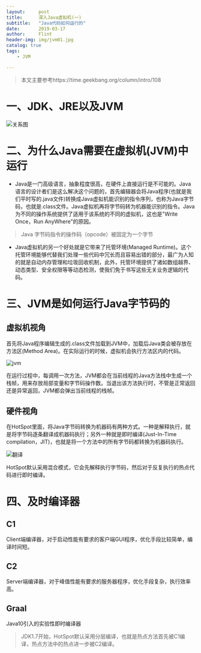```yaml
---
layout:     post
title:      深入Java虚拟机(一)
subtitle:   "Java代码如何运行的"
date:       2019-03-17
author:     Flint
header-img: img/jvm01.jpg
catalog: true
tags:
    - JVM

---
```


> 本文主要参考https://time.geekbang.org/column/intro/108

# 一、JDK、JRE以及JVM

![关系图](https://gss3.bdstatic.com/7Po3dSag_xI4khGkpoWK1HF6hhy/baike/c0%3Dbaike80%2C5%2C5%2C80%2C26/sign=aa660ce6ad86c9171c0e5a6ba8541baa/7af40ad162d9f2d36880ccf1a3ec8a136327cc1f.jpg)

# 二、为什么Java需要在虚拟机(JVM)中运行

- Java是一门高级语言，抽象程度很高，在硬件上直接运行是不可能的。Java语言的设计者们是这么解决这个问题的，首先编辑器会将Java程序(也就是我们平时写的.java文件)转换成Java虚拟机能识别的指令序列，也称为Java字节码，也就是.class文件。Java虚拟机再将字节码转为机器能识别的指令。Java为不同的操作系统提供了适用于该系统的不同的虚拟机，这也是"Write Once，Run AnyWhere"的原因。

> Java 字节码指令的操作码（opcode）被固定为一个字节

- Java虚拟机的另一个好处就是它带来了托管环境(Managed Runtime)。这个托管环境能够代替我们处理一些代码中冗长而且容易出错的部分，最广为人知的就是自动内存管理和垃圾回收机制，此外，托管环境提供了诸如数组越界、动态类型、安全权限等等动态检测，使我们免于书写这些无关业务逻辑的代码。

# 三、JVM是如何运行Java字节码的

## 虚拟机视角

首先将Java程序编辑生成的.class文件加载到JVM中，加载后Java类会被存放在方法区(Method Area)。在实际运行的时候，虚拟机会执行方法区内的代码。

![jvm](https://static001.geekbang.org/resource/image/ab/77/ab5c3523af08e0bf2f689c1d6033ef77.png)

在运行过程中，每调用一次方法，JVM都会在当前线程的Java方法栈中生成一个栈帧，用来存放局部变量和字节码操作数。当退出该方法执行时，不管是正常返回还是异常返回，JVM都会弹出当前线程的栈帧。

## 硬件视角

在HotSpot里面，将Java字节码转换为机器码有两种方式。一种是解释执行，就是将字节码逐条翻译成机器码执行；另外一种就是即时编译(Just-In-Time compilation，JIT)，也就是将一个方法中的所有字节码都转换为机器码执行。

![翻译](https://static001.geekbang.org/resource/image/5e/3b/5ee351091464de78eed75438b6f9183b.png)

HotSpot默认采用混合模式，它会先解释执行字节码，然后对于反复执行的热点代码进行即时编译。

# 四、及时编译器

## C1

Client端编译器，对于启动性能有要求的客户端GUI程序，优化手段比较简单，编译时间短。

## C2

Server端编译器，对于峰值性能有要求的服务器程序，优化手段复杂，执行效率高。

## Graal

Java10引入的实验性即时编译器

> JDK1.7开始，HotSpot默认采用分层编译，也就是热点方法首先被C1编译，热点方法中的热点进一步被C2编译。